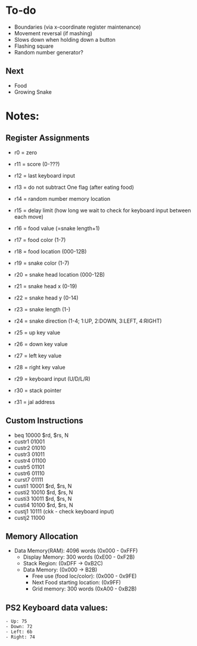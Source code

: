 # To-do
- Boundaries (via x-coordinate register maintenance)
- Movement reversal (if mashing)
- Slows down when holding down a button
- Flashing square
- Random number generator?

## Next
- Food
- Growing Snake


# Notes:
## Register Assignments
- r0  = zero

- r11 = score (0-???)
- r12 = last keyboard input
- r13 = do not subtract One flag (after eating food)
- r14 = random number memory location
- r15 = delay limit (how long we wait to check for keyboard input between each move)
- r16 = food value (=snake length+1)
- r17 = food color (1-7)
- r18 = food location (000-12B)
- r19 = snake color (1-7)
- r20 = snake head location (000-12B)
- r21 = snake head x (0-19)
- r22 = snake head y (0-14)
- r23 = snake length (1-)
- r24 = snake direction (1-4; 1:UP, 2:DOWN, 3:LEFT, 4:RIGHT)
- r25 = up key value
- r26 = down key value
- r27 = left key value
- r28 = right key value
- r29 = keyboard input (U/D/L/R)
- r30 = stack pointer
- r31 = jal address

## Custom Instructions
- beq 10000 $rd, $rs, N
- custr1 01001
- custr2 01010
- custr3 01011
- custr4 01100
- custr5 01101
- custr6 01110
- curst7 01111
- custi1 10001 $rd, $rs, N
- custi2 10010 $rd, $rs, N
- custi3 10011 $rd, $rs, N
- custi4 10100 $rd, $rs, N
- custj1 10111 (ckk - check keyboard input)
- custj2 11000

## Memory Allocation
- Data Memory(RAM): 4096 words (0x000 - 0xFFF)
	- Display Memory: 300 words (0xE00 - 0xF2B)
	- Stack Region: (0xDFF -> 0xB2C)
	- Data Memory: (0x000 -> B2B)
		- Free use (food loc/color): (0x000 - 0x9FE)
		- Next Food starting location: (0x9FF)
		- Grid memory: 300 words (0xA00 - 0xB2B)

## PS2 Keyboard data values:
	- Up: 75	
	- Down: 72	
	- Left: 6b	
	- Right: 74

